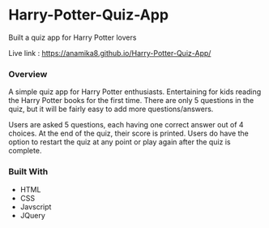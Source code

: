 # Harry-Potter-Quiz-App

Built a quiz app for Harry Potter lovers

Live link : https://anamika8.github.io/Harry-Potter-Quiz-App/

### Overview

A simple quiz app for Harry Potter enthusiasts. Entertaining for kids reading the Harry Potter books for the first time.
There are only 5 questions in the quiz, but it will be fairly easy to add more questions/answers.

Users are asked 5 questions, each having one correct answer out of 4 choices. At the end of the quiz, their score is printed.
Users do have the option to restart the quiz at any point or play again after the quiz is complete.

### Built With

- HTML
- CSS
- Javscript
- JQuery
